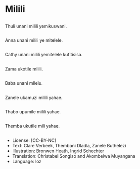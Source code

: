 # Milili

##
Thuli unani milili yemikuswani.

##
Anna unani milili ye mitelele.

##
Cathy unani milili yemitelele kufitisisa.

##
Zama ukotile milili.

##
Baba unani milelu.

##
Zanele ukamuzi milili yahae.

##
Thabo upumile milili yahae.

##
Themba ukutile mili yahae.

##
* License: [CC-BY-NC]
* Text: Clare Verbeek, Thembani Dladla, Zanele Buthelezi
* Illustration: Bronwen Heath, Ingrid Schechter
* Translation: Christabel Songiso and Akombelwa Muyangana
* Language: loz
